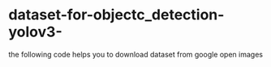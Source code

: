 # dataset-for-objectc_detection-yolov3-
the following code helps you to download dataset from google open images 
